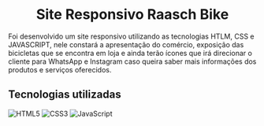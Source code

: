 <h1 align="center"> Site Responsivo Raasch Bike </h1> 

Foi desenvolvido um site responsivo utilizando as tecnologias HTLM, CSS e JAVASCRIPT, 
nele constará a apresentação do comércio, 
exposição das bicicletas que se encontra em loja e ainda terão ícones que irá direcionar
o cliente para WhatsApp e Instagram caso queira saber mais informações dos produtos e serviços oferecidos. 

## Tecnologias utilizadas 

 ![HTML5](https://img.shields.io/badge/HTML5-E34F26?style=for-the-badge&logo=html5&logoColor=white) ![CSS3](https://img.shields.io/badge/CSS3-1572B6?style=for-the-badge&logo=css3&logoColor=white) ![JavaScript](https://img.shields.io/badge/JavaScript-F7DF1E?style=for-the-badge&logo=javascript&logoColor=black)
